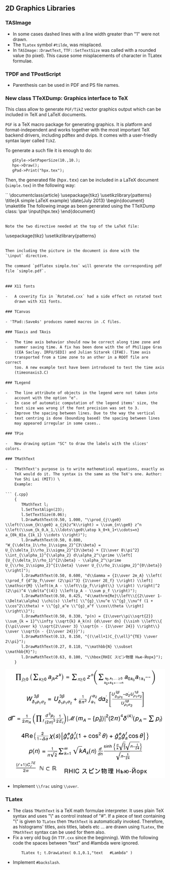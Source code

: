 ## 2D Graphics Libraries

### TASImage

-   In some cases dashed lines with a line width greater than "1" were
    not drawn.
-   The `TLatex` symbol `#tilde`, was misplaced.
-   In `TASImage::DrawtText`, `TTF::SetTextSize` was called with a rounded 
    value (to pixel). This cause some misplacements of character in TLatex 
    formulae.
    
### TPDF and TPostScript

- Parenthesis can be used in PDF and PS file names.
    
### New class TTeXDump: Graphics interface to TeX

This class allow to generate `PGF/TikZ` vector graphics output
which can be included in TeX and LaTeX documents.

`PGF` is a TeX macro package for generating graphics. It is platform
and format-independent and works together with the most important TeX
backend drivers, including pdftex and dvips. It comes with a
user-friedly syntax layer called `TikZ`.

To generate a such file it is enough to do:

```
   gStyle->SetPaperSize(10.,10.);
   hpx->Draw();
   gPad->Print("hpx.tex");
```

Then, the generated file (<tt>hpx.tex</tt>) can be included in a
LaTeX document (`simple.tex`) in the following way:

``
\documentclass{article}
\usepackage{tikz}
\usetikzlibrary{patterns}
\title{A simple LaTeX example}
\date{July 2013}
\begin{document}
\maketitle
The following image as been generated using the TTeXDump class:
\par
\input{hpx.tex}
\end{document}
```

Note the two directive needed at the top of the LaTeX file:

```
\usepackage{tikz}
\usetikzlibrary{patterns}
```

Then including the picture in the document is done with the
`\input` directive.

The command `pdflatex simple.tex` will generate the corresponding pdf
file `simple.pdf`.


### X11 fonts

-   A coverity fix in `Rotated.cxx` had a side effect on rotated text
    drawn with X11 fonts.

### TCanvas

- 'TPad::SaveAs' produces named macros in .C files.

### TGaxis and TAxis

-   The time axis behavior should now be correct along time zone and
    summer saving time. A fix has been done with the of Philippe Gras
    (CEA Saclay. IRFU/SEDI) and Julian Sitarek (IFAE). Time axis
    transported from a time zone to an other in a ROOT file are correct
    too. A new example test have been introduced to test the time axis
    (timeonaxis3.C)

### TLegend

-   The line attribute of objects in the legend were not taken into
    account with the option "e".
-   In case of automatic computation of the legend items' size, the 
    text size was wrong if the font precision was set to 3.
-   Improve the spacing between lines. Due to the way the vertical 
    text centring is done (bounding based) the spacing between lines 
    may appeared irregular in some cases.. 

### TPie

-   New drawing option "SC" to draw the labels with the slices' colors.

### TMathText

-   TMathText's purpose is to write mathematical equations, exactly as
    TeX would do it. The syntax is the same as the TeX's one. Author:
    Yue Shi Lai (MIT)) \
    Example:

``` {.cpp}
    {
       TMathText l;
       l.SetTextAlign(23);
       l.SetTextSize(0.06);
       l.DrawMathText(0.50, 1.000, "\\prod_{j\\ge0} \\left(\\sum_{k\\ge0} a_{jk}z^k\\right) = \\sum_{n\\ge0} z^n \\left(\\sum_{k_0,k_1,\\ldots\\ge0\\atop k_0+k_1+\\cdots=n} a_{0k_0}a_{1k_1} \\cdots \\right)");
       l.DrawMathText(0.50, 0.800, "W_{\\delta_1\\rho_1\\sigma_2}^{3\\beta} = U_{\\delta_1\\rho_1\\sigma_2}^{3\\beta} + {1\\over 8\\pi^2} \\int_{\\alpha_1}^{\\alpha_2} d\\alpha_2^\\prime \\left[ {U_{\\delta_1\\rho_1}^{2\\beta} - \\alpha_2^\\prime U_{\\rho_1\\sigma_2}^{1\\beta} \\over U_{\\rho_1\\sigma_2}^{0\\beta}} \\right]");
       l.DrawMathText(0.50, 0.600, "d\\Gamma = {1\\over 2m_A} \\left( \\prod_f {d^3p_f\\over (2\\pi)^3} {1\\over 2E_f} \\right) \\left| \\mathscr{M} \\left(m_A - \\left\\{p_f\\right\\} \\right) \\right|^2 (2\\pi)^4 \\delta^{(4)} \\left(p_A - \\sum p_f \\right)");
       l.DrawMathText(0.50, 0.425, "4\\mathrm{Re}\\left\\{{2\\over 1-\\Delta\\alpha} \\chi(s) \\left[ \\^{g}_\\nu^e \\^{g}_\\nu^f (1 + \\cos^2\\theta) + \\^{g}_a^e \\^{g}_a^f \\cos\\theta \\right] \\right\\}");
       l.DrawMathText(0.50, 0.330, "p(n) = {1\\over\\pi\\sqrt{2}} \\sum_{k = 1}^\\infty \\sqrt{k} A_k(n) {d\\over dn} {\\sinh \\left\\{ {\\pi\\over k} \\sqrt{2\\over 3} \\sqrt{n - {1\\over 24}} \\right\\} \\over \\sqrt{n - {1\\over 24}}}");
       l.DrawMathText(0.13, 0.150, "{(\\ell+1)C_{\\ell}^{TE} \\over 2\\pi}");
       l.DrawMathText(0.27, 0.110, "\\mathbb{N} \\subset \\mathbb{R}");
       l.DrawMathText(0.63, 0.100, "\\hbox{RHIC スピン物理 Нью-Йорк}");
    }
```

   ![TMathText example](mathtext.png "TMathText example")
   
-   Implement `\\frac` using `\\over`.

### TLatex

-   The class `TMathText` is a TeX math formulae interpreter. It uses
    plain TeX syntax and uses "\\" as control instead of "\#". If a
    piece of text containing "\\" is given to `TLatex` then `TMathText`
    is automatically invoked. Therefore, as histograms' titles, axis
    titles, labels etc ... are drawn using `TLatex`, the `TMathText`
    syntax can be used for them also.
-   Fix a very old bug (in `TTF.cxx` since the beginning). With the
    following code the spaces between "text" and \#lambda were ignored.

``` {.cpp}
       TLatex t; t.DrawLatex( 0.1,0.1,"text   #Lambda" )
```

-   Implement `#backslash`.

